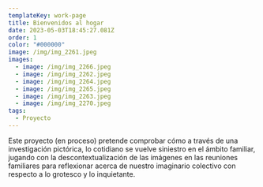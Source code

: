 ```yaml
---
templateKey: work-page
title: Bienvenidos al hogar
date: 2023-05-03T18:45:27.081Z
order: 1
color: "#000000"
image: /img/img_2261.jpeg
images:
  - image: /img/img_2266.jpeg
  - image: /img/img_2262.jpeg
  - image: /img/img_2264.jpeg
  - image: /img/img_2265.jpeg
  - image: /img/img_2263.jpeg
  - image: /img/img_2270.jpeg
tags:
  - Proyecto
---
```

Este proyecto (en proceso) pretende comprobar cómo a través de una investigación pictórica, lo cotidiano se vuelve siniestro en el ámbito familiar, jugando con la descontextualización de las imágenes en las reuniones familiares para reflexionar acerca de nuestro imaginario colectivo con respecto a lo grotesco y lo inquietante.